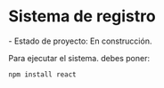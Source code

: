 <h1>Sistema de registro</h1>
- Estado de proyecto: En construcción.

Para ejecutar el sistema. debes poner:

```npm install react```
